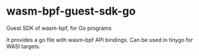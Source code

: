 # wasm-bpf-guest-sdk-go
Guest SDK of wasm-bpf, for Go programs

It provides a go file with wasm-bpf API bindings. Can be used in tinygo for WASI targets.
